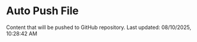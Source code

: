 # Auto Push File

Content that will be pushed to GitHub repository.
Last updated: 08/10/2025, 10:28:42 AM